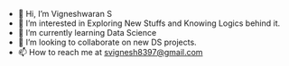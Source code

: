 - 👋 Hi, I’m Vigneshwaran S 
- 👀 I’m interested in Exploring New Stuffs and Knowing Logics behind it. 
- 🌱 I’m currently learning Data Science 
- 💞️ I’m looking to collaborate on new DS projects. 
- 📫 How to reach me at svignesh8397@gmail.com

<!---
Vigneshwaran-93/Vigneshwaran-93 is a ✨ special ✨ repository because its `README.md` (this file) appears on your GitHub profile.
You can click the Preview link to take a look at your changes.
--->
